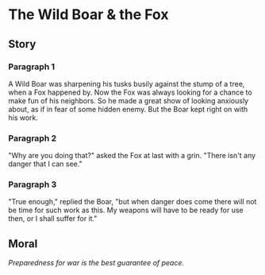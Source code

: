 
# The Wild Boar & the Fox

## Story


### Paragraph 1

A Wild Boar was sharpening his tusks busily against the stump of a tree, when a Fox happened by. Now the Fox was always looking for a chance to make fun of his neighbors. So he made a great show of looking anxiously about, as if in fear of some hidden enemy. But the Boar kept right on with his work.



### Paragraph 2

"Why are you doing that?" asked the Fox at last with a grin. "There isn't any danger that I can see."



### Paragraph 3

"True enough," replied the Boar, "but when danger does come there will not be time for such work as this. My weapons will have to be ready for use then, or I shall suffer for it."



## Moral

_Preparedness for war is the best guarantee of peace._

